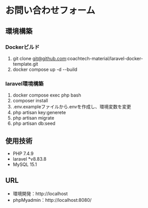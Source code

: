 # お問い合わせフォーム

## 環境構築

### Dockerビルド
1. git clone git@github.com:coachtech-material/laravel-docker-template.git
2. docker compose up -d --build

### laravel環境構築
1. docker compose exec php bash
2. composer install
3. .env.exampleファイルから.envを作成し、環境変数を変更
4. php artisan key:generete
5. php artisan migrate
6. php artisan db:seed

## 使用技術
- PHP 7.4.9
- laravel *v8.83.8
- MySQL 15.1

## URL
- 環境開発：http://localhost
- phpMyadmin：http://localhost:8080/
